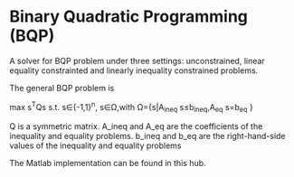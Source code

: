 # Binary Quadratic Programming (BQP)
A solver for BQP problem under three settings: unconstrained, linear equality constrainted and linearly inequality constrained problems. 

The general BQP problem is

max s<sup>T</sup>Qs s.t. s∈{-1,1}<sup>n</sup>, s∈Ω,with Ω={s|A<sub>ineq</sub> s≤b<sub>ineq</sub>,A<sub>eq</sub> s=b<sub>eq</sub> }

Q is a symmetric matrix. A_ineq and A_eq are the coefficients of the inequality and equality problems. b_ineq and b_eq are the right-hand-side values of the inequality and equality problems

The Matlab implementation can be found in this hub.

